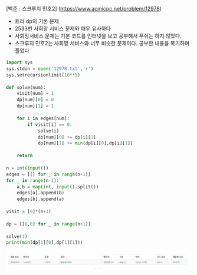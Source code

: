 [백준 : 스크루지 민호2] (https://www.acmicpc.net/problem/12978)



- 트리 dp의 기본 문제
- 2533번 사회망 서비스 문제와 매우 유사하다 
- 사회망서비스 문제는 기본 코드를 인터넷을 보고 공부해서 푸쉬는 하지 않았다.
- 스크루지 민호2는 사회망 서비스와 너무 비슷한 문제이다. 공부한 내용을 복기하며 풀었다



```python
import sys
sys.stdin = open('12978.txt','r')
sys.setrecursionlimit(10**5)

def solve(num):
    visit[num] = 1
    dp[num][0] = 0
    dp[num][1] = 1

    for i in edges[num]:
        if visit[i] == 0:
            solve(i)
            dp[num][0] += dp[i][1]
            dp[num][1] += min(dp[i][0],dp[i][1])

    return

n = int(input())
edges = [[] for _ in range(n+1)]
for _ in range(n-1):
    a,b = map(int, input().split())
    edges[a].append(b)
    edges[b].append(a)

visit = [0]*(n+1)

dp = [[0,0] for _ in range(n+1)]

solve(1)
print(min(dp[1][0],dp[1][1]))
```

![20210518_061723](20210518_061723.png)